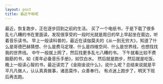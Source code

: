 ```yaml
---
layout: post
title: 最近干嘛呢
---
```

最近，恢复跑步，正在逐步回到之前的生活。
买了一个电纸书，于是下载了很多乱七八糟的书在里面读，发现很享受的一段时光就是周日的早上早起坐在窗边，听着音乐读书。
早上一般读科普的，最近在读伽莫夫的《从一到无穷大》，知道了什么是哥德巴赫猜想、什么是费马定理、什么是四维空间、什么是世界线，也想找找我的世界线。
中午一般就上网了，然后找更多乱七八糟的书。
下午就看比较不费脑筋的书，如《青年必备音乐手册》，如饮白水。
然后就是跑步，然后就是吃饭，晚上一般读心智的书，最近读完了《金刚金说什么》，说什么呢？总结来说就是平平凡凡做人，认认真真做事，诸恶莫作，众善奉行。
有点迷上跑步了，明天下班后再去跑。